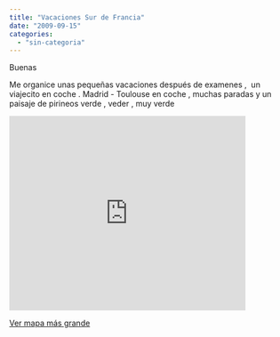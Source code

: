 ```yaml
---
title: "Vacaciones Sur de Francia"
date: "2009-09-15"
categories: 
  - "sin-categoria"
---
```


Buenas

Me organice unas pequeñas vacaciones después de examenes ,  un viajecito en coche . Madrid - Toulouse en coche , muchas paradas y un paisaje de pirineos verde , veder , muy verde

<iframe width="425" height="350" frameborder="0" scrolling="no" marginheight="0" marginwidth="0" src="https://maps.google.es/maps?f=d&amp;source=s_d&amp;saddr=Madrid&amp;daddr=Plaza+del+Pilar,+Plaza+de+Nuestra+Se%C3%B1ora+del+Pilar,+50003,+Zaragoza+to:Avenida+Doctor+Artero+31,+22004+Huesca+(Coso+Real)+to:N-240+to:Ainsa+to:Mipanas+to:Toulouse,+Francia&amp;hl=es&amp;geocode=%3B%3BFfASgwIdxaX5_yE7e_fI5AyRoA%3BFRyRggIdOlD9_w%3B%3B%3B&amp;mra=ls&amp;via=3&amp;sll=42.203599,0.214577&amp;sspn=0.125888,0.308647&amp;ie=UTF8&amp;ll=42.012495,-1.130215&amp;spn=3.19593,5.14633&amp;output=embed"></iframe>

  
[Ver mapa más grande](https://maps.google.es/maps?f=d&source=embed&saddr=Madrid&daddr=Plaza+del+Pilar,+Plaza+de+Nuestra+Se%C3%B1ora+del+Pilar,+50003,+Zaragoza+to:Avenida+Doctor+Artero+31,+22004+Huesca+(Coso+Real)+to:N-240+to:Ainsa+to:Mipanas+to:Toulouse,+Francia&hl=es&geocode=%3B%3BFfASgwIdxaX5_yE7e_fI5AyRoA%3BFRyRggIdOlD9_w%3B%3B%3B&mra=ls&via=3&sll=42.203599,0.214577&sspn=0.125888,0.308647&ie=UTF8&ll=42.012495,-1.130215&spn=3.19593,5.14633)
